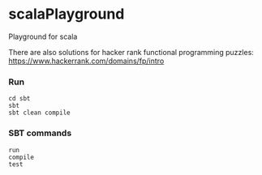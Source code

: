 # scalaPlayground
Playground for scala

There are also solutions for hacker rank functional programming puzzles:
https://www.hackerrank.com/domains/fp/intro

### Run
```
cd sbt
sbt
sbt clean compile
```

### SBT commands
```
run
compile
test
```
